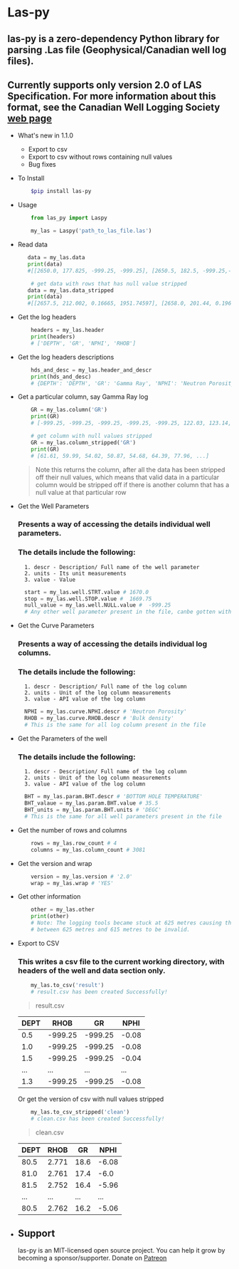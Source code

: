 # Las-py

## las-py is a zero-dependency Python library for parsing .Las file (Geophysical/Canadian well log files).

## Currently supports only version 2.0 of LAS Specification. For more information about this format, see the Canadian Well Logging Society [web page](http://www.cwls.org/las/)

- What's new in 1.1.0

  - Export to csv
  - Export to csv without rows containing null values
  - Bug fixes

- To Install


    ```sh
        $pip install las-py
    ```

- Usage


    ```python
        from las_py import Laspy
     ```
    ```python
        my_las = Laspy('path_to_las_file.las')
    ```

- Read data


    ```python
       data = my_las.data
       print(data)
       #[[2650.0, 177.825, -999.25, -999.25], [2650.5, 182.5, -999.25,-999.25], [2651.0,180.162, -999.25, -999.25], [2651.5, 177.825, -999.25, -999.25], [2652.0, 177.825, -999.25, -999.25] ...]
    ```
    ```python
        # get data with rows that has null value stripped
       data = my_las.data_stripped
       print(data)
       #[[2657.5, 212.002, 0.16665, 1951.74597], [2658.0, 201.44, 0.1966, 1788.50696], [2658.5, 204.314, 0.21004, 1723.21204], [2659.0, 212.075, 0.22888, 1638.328], [2659.5, 243.536, 0.22439, 1657.91699]...]
    ```

- Get the log headers


    ```python
        headers = my_las.header
        print(headers)
        # ['DEPTH', 'GR', 'NPHI', 'RHOB']
    ```

- Get the log headers descriptions


    ```python
        hds_and_desc = my_las.header_and_descr
        print(hds_and_desc)
        # {DEPTH': 'DEPTH', 'GR': 'Gamma Ray', 'NPHI': 'Neutron Porosity','RHOB': 'Bulk density'}
    ```

- Get a particular column, say Gamma Ray log


    ```python
        GR = my_las.column('GR')
        print(GR)
        # [-999.25, -999.25, -999.25, -999.25, -999.25, 122.03, 123.14, ...]
    ```
    ```python
        # get column with null values stripped
        GR = my_las.column_stripped('GR')
        print(GR)
        # [61.61, 59.99, 54.02, 50.87, 54.68, 64.39, 77.96, ...]
    ```
    > Note this returns the column, after all the data has been stripped off their null values, which means that valid data in a particular column would be stripped off if there is another column that has a null value at that particular row

- Get the Well Parameters

  ### Presents a way of accessing the details individual well parameters.

  ### The details include the following:

        1. descr - Description/ Full name of the well parameter
        2. units - Its unit measurements
        3. value - Value

  ```python
    start = my_las.well.STRT.value # 1670.0
    stop = my_las.well.STOP.value #  1669.75
    null_value = my_las.well.NULL.value #  -999.25
    # Any other well parameter present in the file, canbe gotten with the same syntax above
  ```

- Get the Curve Parameters

  ### Presents a way of accessing the details individual log columns.

  ### The details include the following:

        1. descr - Description/ Full name of the log column
        2. units - Unit of the log column measurements
        3. value - API value of the log column

  ```python
    NPHI = my_las.curve.NPHI.descr # 'Neutron Porosity'
    RHOB = my_las.curve.RHOB.descr # 'Bulk density'
    # This is the same for all log column present in the file
  ```

- Get the Parameters of the well

  ### The details include the following:

        1. descr - Description/ Full name of the log column
        2. units - Unit of the log column measurements
        3. value - API value of the log column

  ```python
    BHT = my_las.param.BHT.descr # 'BOTTOM HOLE TEMPERATURE'
    BHT_valaue = my_las.param.BHT.value # 35.5
    BHT_units = my_las.param.BHT.units # 'DEGC'
    # This is the same for all well parameters present in the file
  ```

- Get the number of rows and columns


    ```python
        rows = my_las.row_count # 4
        columns = my_las.column_count # 3081
    ```

- Get the version and wrap


    ```python
        version = my_las.version # '2.0'
        wrap = my_las.wrap # 'YES'
    ```

- Get other information

  ```python
      other = my_las.other
      print(other)
      # Note: The logging tools became stuck at 625 metres causing the data
      # between 625 metres and 615 metres to be invalid.
  ```

- Export to CSV

  ### This writes a csv file to the current working directory, with headers of the well and data section only.

  ```python
      my_las.to_csv('result')
      # result.csv has been created Successfully!
  ```

  > result.csv

  | DEPT | RHOB    | GR      | NPHI  |
  | ---- | ------- | ------- | ----- |
  | 0.5  | -999.25 | -999.25 | -0.08 |
  | 1.0  | -999.25 | -999.25 | -0.08 |
  | 1.5  | -999.25 | -999.25 | -0.04 |
  | ...  | ...     | ...     | ...   |
  | 1.3  | -999.25 | -999.25 | -0.08 |

  Or get the version of csv with null values stripped

  ```python
      my_las.to_csv_stripped('clean')
      # clean.csv has been created Successfully!
  ```

  > clean.csv

  | DEPT | RHOB  | GR   | NPHI  |
  | ---- | ----- | ---- | ----- |
  | 80.5 | 2.771 | 18.6 | -6.08 |
  | 81.0 | 2.761 | 17.4 | -6.0  |
  | 81.5 | 2.752 | 16.4 | -5.96 |
  | ...  | ...   | ...  | ...   |
  | 80.5 | 2.762 | 16.2 | -5.06 |

- ## Support
  las-py is an MIT-licensed open source project. You can help it grow by becoming a sponsor/supporter. Donate on [Patreon](https://www.patreon.com/bePatron?u=19152008)

